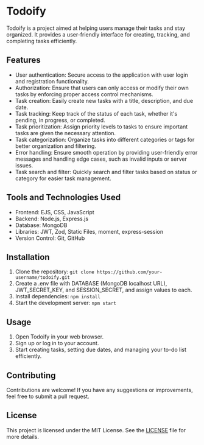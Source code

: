 # Todoify

Todoify is a project aimed at helping users manage their tasks and stay organized. It provides a user-friendly interface for creating, tracking, and completing tasks efficiently. 


## Features

- User authentication: Secure access to the application with user login and registration functionality.
- Authorization: Ensure that users can only access or modify their own tasks by enforcing proper access control mechanisms.
- Task creation: Easily create new tasks with a title, description, and due date.
- Task tracking: Keep track of the status of each task, whether it's pending, in progress, or completed.
- Task prioritization: Assign priority levels to tasks to ensure important tasks are given the necessary attention.
- Task categorization: Organize tasks into different categories or tags for better organization and filtering.
- Error handling: Ensure smooth operation by providing user-friendly error messages and handling edge cases, such as invalid inputs or server issues.
- Task search and filter: Quickly search and filter tasks based on status or category for easier task management.

## Tools and Technologies Used

- Frontend: EJS, CSS, JavaScript
- Backend: Node.js, Express.js
- Database: MongoDB
- Libraries: JWT, Zod, Static Files, moment, express-session
- Version Control: Git, GitHub

## Installation

1. Clone the repository: `git clone https://github.com/your-username/todoify.git`
2. Create a .env file with DATABASE (MongoDB localhost URL), JWT_SECRET_KEY, and SESSION_SECRET, and assign values to each.
2. Install dependencies: `npm install`
3. Start the development server: `npm start`

## Usage

1. Open Todoify in your web browser.
2. Sign up or log in to your account.
3. Start creating tasks, setting due dates, and managing your to-do list efficiently.

## Contributing

Contributions are welcome! If you have any suggestions or improvements, feel free to submit a pull request.

## License

This project is licensed under the MIT License. See the [LICENSE](LICENSE) file for more details.


